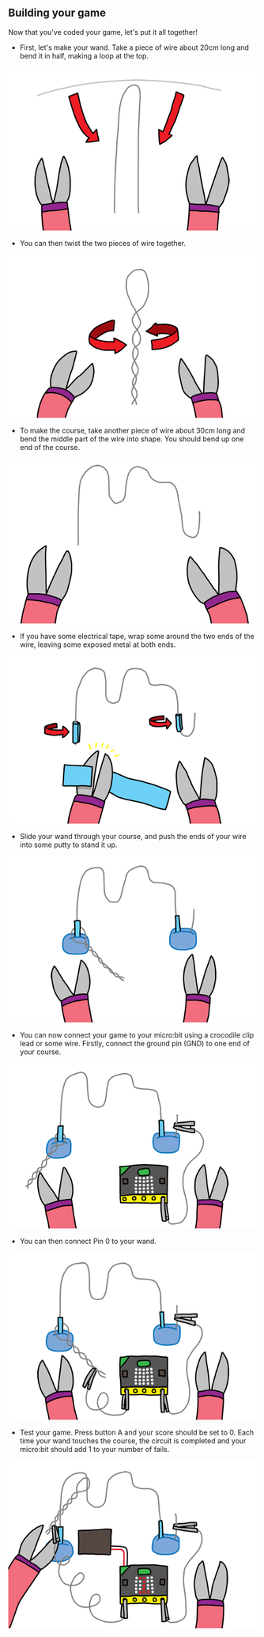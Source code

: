 ## Building your game

Now that you've coded your game, let's put it all together!

+ First, let's make your wand. Take a piece of wire about 20cm long and bend it in half, making a loop at the top.

![لقطة شاشة](images/frustration-wand-bend.png)

+ You can then twist the two pieces of wire together.

![لقطة شاشة](images/frustration-wand-twist.png)

+ To make the course, take another piece of wire about 30cm long and bend the middle part of the wire into shape. You should bend up one end of the course.

![لقطة الشاشة](images/frustration-course-bend.png)

+ If you have some electrical tape, wrap some around the two ends of the wire, leaving some exposed metal at both ends.

![لقطة الشاشة](images/frustration-course-tape.png)

+ Slide your wand through your course, and push the ends of your wire into some putty to stand it up.

![لقطة الشاشة](images/frustration-course-putty.png)

+ You can now connect your game to your micro:bit using a crocodile clip lead or some wire. Firstly, connect the ground pin (GND) to one end of your course.

![لقطة الشاشة](images/frustration-gnd-connect.png)

+ You can then connect Pin 0 to your wand.

![لقطة الشاشة](images/frustration-pin0-connect.png)

+ Test your game. Press button A and your score should be set to 0. Each time your wand touches the course, the circuit is completed and your micro:bit should add 1 to your number of fails.

![لقطة الشاشة](images/frustration-final.png)